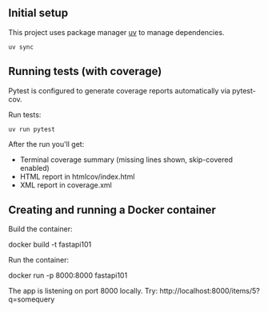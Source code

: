 ## Initial setup

This project uses package manager [uv](https://github.com/astral-sh/uv) to manage dependencies.

    uv sync

## Running tests (with coverage)

Pytest is configured to generate coverage reports automatically via pytest-cov.

Run tests:

    uv run pytest

After the run you'll get:
- Terminal coverage summary (missing lines shown, skip-covered enabled)
- HTML report in htmlcov/index.html
- XML report in coverage.xml

## Creating and running a Docker container

Build the container:

   docker build -t fastapi101

Run the container:

   docker run -p 8000:8000 fastapi101
   
The app is listening on port 8000 locally. Try: http://localhost:8000/items/5?q=somequery
